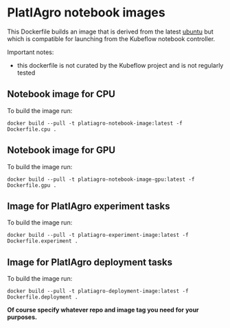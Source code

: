 # PlatIAgro notebook images

This Dockerfile builds an image that is derived from the latest [ubuntu](https://hub.docker.com/_/ubuntu/) but which is compatible for launching from the Kubeflow notebook controller.

Important notes:
* this dockerfile is not curated by the Kubeflow project and is not regularly tested

## Notebook image for CPU

To build the image run:
```
docker build --pull -t platiagro-notebook-image:latest -f Dockerfile.cpu .
```

## Notebook image for GPU

To build the image run:
```
docker build --pull -t platiagro-notebook-image-gpu:latest -f Dockerfile.gpu .
```

## Image for PlatIAgro experiment tasks

To build the image run:
```
docker build --pull -t platiagro-experiment-image:latest -f Dockerfile.experiment .
```

## Image for PlatIAgro deployment tasks

To build the image run:
```
docker build --pull -t platiagro-deployment-image:latest -f Dockerfile.deployment .
```

**Of course specify whatever repo and image tag you need for your purposes.**
